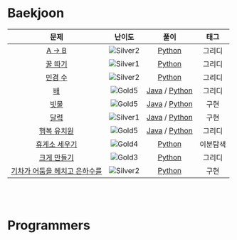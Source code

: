 # Baekjoon

| 문제 | 난이도 | 풀이 | 태그 |
| :-----------------------------------------------: | :-------------: | :------------: | :-----------------------------: |
| [A -> B](https://www.acmicpc.net/problem/16953) | ![Silver2](https://user-images.githubusercontent.com/78140516/177301911-54a3f0b7-947b-453e-99e5-2f754b72b35b.svg)  | [Python](https://github.com/Gosh95/coding-test/blob/main/solved/python/baekjoon/greedy/16953.py) | 그리디  |
| [꿀 따기](https://www.acmicpc.net/problem/21758) | ![Silver1](https://user-images.githubusercontent.com/78140516/177302581-f4f0b0ee-760b-4fed-8cd6-620fa88a4e74.svg)  | [Python](https://github.com/Gosh95/coding-test/blob/main/solved/python/baekjoon/greedy/21758.py) | 그리디  |
| [민겸 수](https://www.acmicpc.net/problem/21314) | ![Silver2](https://user-images.githubusercontent.com/78140516/177301911-54a3f0b7-947b-453e-99e5-2f754b72b35b.svg)  | [Python](https://github.com/Gosh95/coding-test/blob/main/solved/python/baekjoon/greedy/213141.py) | 그리디  |
| [배](https://www.acmicpc.net/problem/14719) | ![Gold5](https://user-images.githubusercontent.com/78140516/177302597-81c43004-bfff-4524-ba42-2c5549e0f0ae.svg)  | [Java](https://github.com/Gosh95/coding-test/blob/main/solved/java/baekjoon/greedy/BOJ1092.java) / [Python](https://github.com/Gosh95/coding-test/blob/main/solved/python/baekjoon/greedy/1092.py) | 그리디  |
| [빗물](https://www.acmicpc.net/problem/1092) | ![Gold5](https://user-images.githubusercontent.com/78140516/177302597-81c43004-bfff-4524-ba42-2c5549e0f0ae.svg)  | [Java](https://github.com/Gosh95/coding-test/blob/main/solved/java/baekjoon/implementation/BOJ14719.java) / [Python](https://github.com/Gosh95/coding-test/blob/main/solved/python/baekjoon/implementation/14719.py) | 구현  |
| [달력](https://www.acmicpc.net/problem/20207) | ![Silver1](https://user-images.githubusercontent.com/78140516/177302581-f4f0b0ee-760b-4fed-8cd6-620fa88a4e74.svg)  | [Java](https://github.com/Gosh95/coding-test/blob/main/solved/java/baekjoon/implementation/BOJ20207.java) / [Python](https://github.com/Gosh95/coding-test/blob/main/solved/python/baekjoon/implementation/20207.py) | 구현  |
| [행복 유치원](https://www.acmicpc.net/problem/13164) | ![Gold5](https://user-images.githubusercontent.com/78140516/177302597-81c43004-bfff-4524-ba42-2c5549e0f0ae.svg)  | [Java](https://github.com/Gosh95/coding-test/blob/main/solved/java/baekjoon/greedy/BOJ13164.java) / [Python](https://github.com/Gosh95/coding-test/blob/main/solved/python/baekjoon/greedy/13164.py) | 그리디  |
| [휴게소 세우기](https://www.acmicpc.net/problem/1477) | ![Gold4](https://user-images.githubusercontent.com/78140516/178182395-dbdde59f-8644-46bf-97df-206a3289cd07.svg) | [Python](https://github.com/Gosh95/coding-test/blob/main/solved/python/baekjoon/binarysearch/1477.py) | 이분탐색  |
| [크게 만들기](https://www.acmicpc.net/problem/2812) | ![Gold3](https://user-images.githubusercontent.com/78140516/178645033-df3b7191-550a-40e4-a6ff-d1729d5c833d.svg) | [Python](https://github.com/Gosh95/coding-test/blob/main/solved/python/baekjoon/greedy/2812.py) | 그리디  |
| [기차가 어둠을 헤치고 은하수를](https://www.acmicpc.net/problem/15787) | ![Silver2](https://user-images.githubusercontent.com/78140516/177301911-54a3f0b7-947b-453e-99e5-2f754b72b35b.svg) | [Python](https://github.com/Gosh95/coding-test/blob/main/solved/python/baekjoon/implementation/15787.py) | 구현  |

<br/>
<br/>

# Programmers
